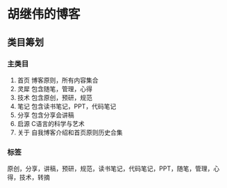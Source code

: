 # 胡继伟的博客

## 类目筹划

### 主类目
1. 首页 博客原则，所有内容集合
2. 灵犀 包含随笔，管理，心得
3. 技术 包含原创，预研，规范
4. 笔记 包含读书笔记，PPT，代码笔记
5. 分享 包含分享会讲稿
6. 启源 C语言的科学与艺术
7. 关于 自我博客介绍和首页原则历史合集

### 标签
原创，分享，讲稿，预研，规范，读书笔记，代码笔记，PPT，随笔，管理，心得，技术，转摘
